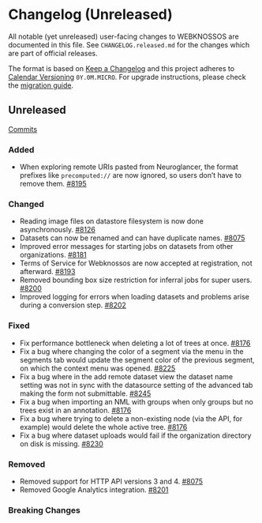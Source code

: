 # Changelog (Unreleased)

All notable (yet unreleased) user-facing changes to WEBKNOSSOS are documented in this file.
See `CHANGELOG.released.md` for the changes which are part of official releases.

The format is based on [Keep a Changelog](http://keepachangelog.com/en/1.0.0/)
and this project adheres to [Calendar Versioning](http://calver.org/) `0Y.0M.MICRO`.
For upgrade instructions, please check the [migration guide](MIGRATIONS.released.md).

## Unreleased
[Commits](https://github.com/scalableminds/webknossos/compare/24.11.1...HEAD)

### Added
- When exploring remote URIs pasted from Neuroglancer, the format prefixes like `precomputed://` are now ignored, so users don’t have to remove them. [#8195](https://github.com/scalableminds/webknossos/pull/8195)

### Changed
- Reading image files on datastore filesystem is now done asynchronously. [#8126](https://github.com/scalableminds/webknossos/pull/8126)
- Datasets can now be renamed and can have duplicate names. [#8075](https://github.com/scalableminds/webknossos/pull/8075)
- Improved error messages for starting jobs on datasets from other organizations. [#8181](https://github.com/scalableminds/webknossos/pull/8181)
- Terms of Service for Webknossos are now accepted at registration, not afterward. [#8193](https://github.com/scalableminds/webknossos/pull/8193)
- Removed bounding box size restriction for inferral jobs for super users. [#8200](https://github.com/scalableminds/webknossos/pull/8200)
- Improved logging for errors when loading datasets and problems arise during a conversion step. [#8202](https://github.com/scalableminds/webknossos/pull/8202)

### Fixed
- Fix performance bottleneck when deleting a lot of trees at once. [#8176](https://github.com/scalableminds/webknossos/pull/8176)
- Fix a bug where changing the color of a segment via the menu in the segments tab would update the segment color of the previous segment, on which the context menu was opened. [#8225](https://github.com/scalableminds/webknossos/pull/8225)
- Fix a bug where in the add remote dataset view the dataset name setting was not in sync with the datasource setting of the advanced tab making the form not submittable. [#8245](https://github.com/scalableminds/webknossos/pull/8245)
- Fix a bug when importing an NML with groups when only groups but no trees exist in an annotation. [#8176](https://github.com/scalableminds/webknossos/pull/8176)
- Fix a bug where trying to delete a non-existing node (via the API, for example) would delete the whole active tree. [#8176](https://github.com/scalableminds/webknossos/pull/8176)
- Fix a bug where dataset uploads would fail if the organization directory on disk is missing. [#8230](https://github.com/scalableminds/webknossos/pull/8230)

### Removed
- Removed support for HTTP API versions 3 and 4. [#8075](https://github.com/scalableminds/webknossos/pull/8075)
- Removed Google Analytics integration. [#8201](https://github.com/scalableminds/webknossos/pull/8201)

### Breaking Changes
